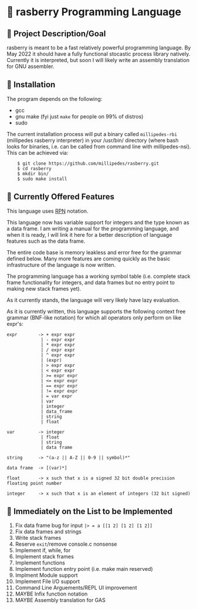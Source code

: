 # :strawberry: rasberry Programming Language
## :dart: Project Description/Goal
rasberry is meant to be a fast relatively powerful programming language.  By
May 2022 it should have a fully functional stocastic process library natively.
Currently it is interpreted, but soon I will likely write an assembly
translation for GNU assembler.

## :floppy_disk: Installation
The program depends on the following:
- gcc
- gnu make (fyi just `make` for people on 99% of distros)
- sudo

The current installation process will put a binary called `millipedes-rbi`
(millipedes rasberry interpreter) in your /usr/bin/ directory (where bash looks
for binaries, i.e. can be called from command line with millipedes-nsi).  This
can be achieved via:
```
    $ git clone https://github.com/millipedes/rasberry.git
    $ cd rasberry
    $ mkdir bin/
    $ sudo make install
```

## :star2: Currently Offered Features
This language uses [RPN](https://en.wikipedia.org/wiki/Reverse_Polish_notation)
notation.

This language now has variable support for integers and the type known as a data
frame.  I am writing a manual for the programming language, and when it is ready,
I will link it here for a better description of language features such as the data
frame.

The entire code base is memory leakless and error free for the grammar defined
below.  Many more features are coming quickly as the basic infrastructure of 
the language is now written.

The programming language has a working symbol table (i.e. complete stack frame
functionality for integers, and data frames but no entry point to making new
stack frames yet).

As it currently stands, the language will very likely have lazy evaluation.

As it is currently written, this language supports the following context free
grammar (BNF-like notation) for which all operators only perform on like expr's:
```
expr        -> + expr expr
             | - expr expr
             | * expr expr
             | / expr expr
             | ^ expr expr
             | (expr)
             | > expr expr
             | < expr expr
             | >= expr expr
             | <= expr expr
             | == expr expr
             | != expr expr
             | = var expr
             | var
             | integer
             | data_frame
             | string
             | float

var         -> integer
             | float
             | string
             | data frame

string      -> "(a-z || A-Z || 0-9 || symbol)*"

data frame  -> [(var)*]

float       -> x such that x is a signed 32 bit double precision floating point number

integer     -> x such that x is an element of integers (32 bit signed)
```

## :scroll: Immediately on the List to be Implemented
1) Fix data frame bug for input `|> = a [[1 2] [1 2] [1 2]]`
2) Fix data frames and strings
3) Write stack frames
4) Reserve `exit`/remove console.c nonsense
5) Implement if, while, for
6) Implement stack frames
7) Implement functions
8) Implement function entry point (i.e. make main reserved)
9) Implment Module support
10) Implement File I/O support
11) Command Line Arguements/REPL UI improvement
12) MAYBE Infix function notation
13) MAYBE Assembly translation for GAS 
